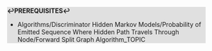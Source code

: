 <div style="margin:2em; background-color: #e0e0e0;">

<strong>↩PREREQUISITES↩</strong>

 * Algorithms/Discriminator Hidden Markov Models/Probability of Emitted Sequence Where Hidden Path Travels Through Node/Forward Split Graph Algorithm_TOPIC

</div>

